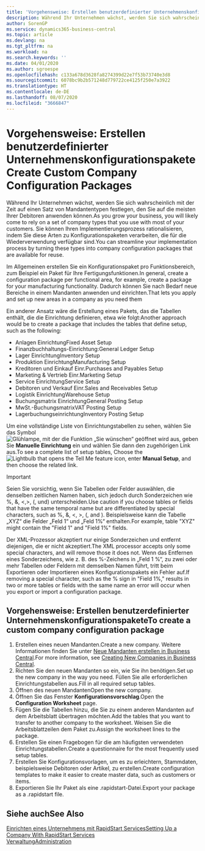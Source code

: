 ```yaml
---
title: 'Vorgehensweise: Erstellen benutzerdefinierter Unternehmenskonfigurationspakete | Microsoft Docs'
description: Während Ihr Unternehmen wächst, werden Sie sich wahrscheinlich mit der Zeit auf einen Satz von Mandantentypen festlegen, den Sie auf die meisten Ihrer Debitoren anwenden können. Sie können Ihren Implementierungsprozess rationalisieren, indem Sie diese Arten zu Konfigurationspaketen verarbeiten, die für die Wiederverwendung verfügbar sind.
author: SorenGP
ms.service: dynamics365-business-central
ms.topic: article
ms.devlang: na
ms.tgt_pltfrm: na
ms.workload: na
ms.search.keywords: ''
ms.date: 04/01/2020
ms.author: sgroespe
ms.openlocfilehash: c133a678d3628fa8274399d22e7f53b73740e3d8
ms.sourcegitcommit: 6078bc9b2b571248d779722ce4125f250e7a3922
ms.translationtype: HT
ms.contentlocale: de-DE
ms.lasthandoff: 08/07/2020
ms.locfileid: "3666847"
---
```

# <a name="create-custom-company-configuration-packages"></a><span data-ttu-id="4b004-104">Vorgehensweise: Erstellen benutzerdefinierter Unternehmenskonfigurationspakete</span><span class="sxs-lookup"><span data-stu-id="4b004-104">Create Custom Company Configuration Packages</span></span>
<span data-ttu-id="4b004-105">Während Ihr Unternehmen wächst, werden Sie sich wahrscheinlich mit der Zeit auf einen Satz von Mandantentypen festlegen, den Sie auf die meisten Ihrer Debitoren anwenden können.</span><span class="sxs-lookup"><span data-stu-id="4b004-105">As you grow your business, you will likely come to rely on a set of company types that you use with most of your customers.</span></span> <span data-ttu-id="4b004-106">Sie können Ihren Implementierungsprozess rationalisieren, indem Sie diese Arten zu Konfigurationspaketen verarbeiten, die für die Wiederverwendung verfügbar sind.</span><span class="sxs-lookup"><span data-stu-id="4b004-106">You can streamline your implementation process by turning these types into company configuration packages that are available for reuse.</span></span>  

<span data-ttu-id="4b004-107">Im Allgemeinen erstellen Sie ein Konfigurationspaket pro Funktionsbereich, zum Beispiel ein Paket für Ihre Fertigungsfunktionen.</span><span class="sxs-lookup"><span data-stu-id="4b004-107">In general, create a configuration package per functional area, for example, create a package for your manufacturing functionality.</span></span> <span data-ttu-id="4b004-108">Dadurch können Sie nach Bedarf neue Bereiche in einem Mandanten anwenden und einrichten.</span><span class="sxs-lookup"><span data-stu-id="4b004-108">That lets you apply and set up new areas in a company as you need them</span></span>  

<span data-ttu-id="4b004-109">Ein anderer Ansatz wäre die Erstellung eines Pakets, das die Tabellen enthält, die die Einrichtung definieren, etwa wie folgt:</span><span class="sxs-lookup"><span data-stu-id="4b004-109">Another approach would be to create a package that includes the tables that define setup, such as the following:</span></span>  

-   <span data-ttu-id="4b004-110">Anlagen Einrichtung</span><span class="sxs-lookup"><span data-stu-id="4b004-110">Fixed Asset Setup</span></span>  
-   <span data-ttu-id="4b004-111">Finanzbuchhaltungs-Einrichtung:</span><span class="sxs-lookup"><span data-stu-id="4b004-111">General Ledger Setup</span></span>  
-   <span data-ttu-id="4b004-112">Lager Einrichtung</span><span class="sxs-lookup"><span data-stu-id="4b004-112">Inventory Setup</span></span>  
-   <span data-ttu-id="4b004-113">Produktion Einrichtung</span><span class="sxs-lookup"><span data-stu-id="4b004-113">Manufacturing Setup</span></span>  
-   <span data-ttu-id="4b004-114">Kreditoren und Einkauf Einr.</span><span class="sxs-lookup"><span data-stu-id="4b004-114">Purchases and Payables Setup</span></span>  
-   <span data-ttu-id="4b004-115">Marketing & Vertrieb Einr.</span><span class="sxs-lookup"><span data-stu-id="4b004-115">Marketing Setup</span></span>  
-   <span data-ttu-id="4b004-116">Service Einrichtung</span><span class="sxs-lookup"><span data-stu-id="4b004-116">Service Setup</span></span>  
-   <span data-ttu-id="4b004-117">Debitoren und Verkauf Einr.</span><span class="sxs-lookup"><span data-stu-id="4b004-117">Sales and Receivables Setup</span></span>  
-   <span data-ttu-id="4b004-118">Logistik Einrichtung</span><span class="sxs-lookup"><span data-stu-id="4b004-118">Warehouse Setup</span></span>  
-   <span data-ttu-id="4b004-119">Buchungsmatrix Einrichtung</span><span class="sxs-lookup"><span data-stu-id="4b004-119">General Posting Setup</span></span>  
-   <span data-ttu-id="4b004-120">MwSt.-Buchungsmatrix</span><span class="sxs-lookup"><span data-stu-id="4b004-120">VAT Posting Setup</span></span>  
-   <span data-ttu-id="4b004-121">Lagerbuchungseinrichtung</span><span class="sxs-lookup"><span data-stu-id="4b004-121">Inventory Posting Setup</span></span>  

<span data-ttu-id="4b004-122">Um eine vollständige Liste von Einrichtungstabellen zu sehen, wählen Sie das Symbol ![Glühlampe, mit der die Funktion „Sie wünschen“ geöffnet wird](media/ui-search/search_small.png "Was möchten Sie tun?") aus, geben Sie **Manuelle Einrichtung** ein und wählen Sie dann den zugehörigen Link aus.</span><span class="sxs-lookup"><span data-stu-id="4b004-122">To see a complete list of setup tables, Choose the ![Lightbulb that opens the Tell Me feature](media/ui-search/search_small.png "Tell me what you want to do") icon, enter **Manual Setup**, and then choose the related link.</span></span>  

> [!IMPORTANT]
> <span data-ttu-id="4b004-123">Seien Sie vorsichtig, wenn Sie Tabellen oder Felder auswählen, die denselben zeitlichen Namen haben, sich jedoch durch Sonderzeichen wie %, &, <,>, (, und) unterscheiden.</span><span class="sxs-lookup"><span data-stu-id="4b004-123">Use caution if you choose tables or fields that have the same temporal name but are differentiated by special characters, such as %, &, <, >, (, and ).</span></span> <span data-ttu-id="4b004-124">Beispielsweise kann die Tabelle „XYZ“ die Felder „Feld 1“ und „Feld 1%“ enthalten.</span><span class="sxs-lookup"><span data-stu-id="4b004-124">For example, table "XYZ" might contain the "Field 1" and "Field 1%" fields.</span></span>
>
> <span data-ttu-id="4b004-125">Der XML-Prozessor akzeptiert nur einige Sonderzeichen und entfernt diejenigen, die er nicht akzeptiert.</span><span class="sxs-lookup"><span data-stu-id="4b004-125">The XML processor accepts only some special characters, and will remove those it does not.</span></span> <span data-ttu-id="4b004-126">Wenn das Entfernen eines Sonderzeichens, wie z. B. des %-Zeichens in „Feld 1 %“, zu zwei oder mehr Tabellen oder Feldern mit demselben Namen führt, tritt beim Exportieren oder Importieren eines Konfigurationspakets ein Fehler auf.</span><span class="sxs-lookup"><span data-stu-id="4b004-126">If removing a special character, such as the % sign in "Field 1%," results in two or more tables or fields with the same name an error will occur when you export or import a configuration package.</span></span>

## <a name="to-create-a-custom-company-configuration-package"></a><span data-ttu-id="4b004-127">Vorgehensweise: Erstellen benutzerdefinierter Unternehmenskonfigurationspakete</span><span class="sxs-lookup"><span data-stu-id="4b004-127">To create a custom company configuration package</span></span>  
1.  <span data-ttu-id="4b004-128">Erstellen eines neuen Mandanten.</span><span class="sxs-lookup"><span data-stu-id="4b004-128">Create a new company.</span></span> <span data-ttu-id="4b004-129">Weitere Informationen finden Sie unter [Neue Mandanten erstellen in Business Central](about-new-company.md).</span><span class="sxs-lookup"><span data-stu-id="4b004-129">For more information, see [Creating New Companies in Business Central](about-new-company.md).</span></span>  
3.  <span data-ttu-id="4b004-130">Richten Sie den neuen Mandanten so ein, wie Sie ihn benötigen.</span><span class="sxs-lookup"><span data-stu-id="4b004-130">Set up the new company in the way you need.</span></span> <span data-ttu-id="4b004-131">Füllen Sie alle erforderlichen Einrichtungstabellen aus.</span><span class="sxs-lookup"><span data-stu-id="4b004-131">Fill in all required setup tables.</span></span>  
4.  <span data-ttu-id="4b004-132">Öffnen des neuen Mandanten</span><span class="sxs-lookup"><span data-stu-id="4b004-132">Open the new company.</span></span>
5. <span data-ttu-id="4b004-133">Öffnen Sie das Fenster **Konfigurationsvorschlag**.</span><span class="sxs-lookup"><span data-stu-id="4b004-133">Open the **Configuration Worksheet** page.</span></span>  
6.  <span data-ttu-id="4b004-134">Fügen Sie die Tabellen hinzu, die Sie zu einem anderen Mandanten auf dem Arbeitsblatt übertragen möchten.</span><span class="sxs-lookup"><span data-stu-id="4b004-134">Add the tables that you want to transfer to another company to the worksheet.</span></span> <span data-ttu-id="4b004-135">Weisen Sie die Arbeitsblattzeilen dem Paket zu.</span><span class="sxs-lookup"><span data-stu-id="4b004-135">Assign the worksheet lines to the package.</span></span>  
7.  <span data-ttu-id="4b004-136">Erstellen Sie einen Fragebogen für die am häufigsten verwendeten Einrichtungstabellen.</span><span class="sxs-lookup"><span data-stu-id="4b004-136">Create a questionnaire for the most frequently used setup tables.</span></span>  
8.  <span data-ttu-id="4b004-137">Erstellen Sie Konfigurationsvorlagen, um es zu erleichtern, Stammdaten, beispielsweise Debitoren oder Artikel, zu erstellen.</span><span class="sxs-lookup"><span data-stu-id="4b004-137">Create configuration templates to make it easier to create master data, such as customers or items.</span></span>  
9.  <span data-ttu-id="4b004-138">Exportieren Sie Ihr Paket als eine .rapidstart-Datei.</span><span class="sxs-lookup"><span data-stu-id="4b004-138">Export your package as a .rapidstart file.</span></span>  

## <a name="see-also"></a><span data-ttu-id="4b004-139">Siehe auch</span><span class="sxs-lookup"><span data-stu-id="4b004-139">See Also</span></span>  
[<span data-ttu-id="4b004-140">Einrichten eines Unternehmens mit RapidStart Services</span><span class="sxs-lookup"><span data-stu-id="4b004-140">Setting Up a Company With RapidStart Services</span></span>](admin-set-up-a-company-with-rapidstart.md)  
[<span data-ttu-id="4b004-141">Verwaltung</span><span class="sxs-lookup"><span data-stu-id="4b004-141">Administration</span></span>](admin-setup-and-administration.md)
